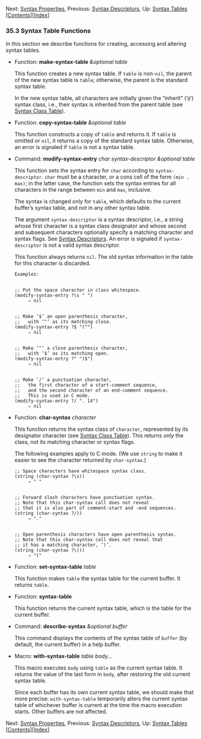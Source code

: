 <!-- This is the GNU Emacs Lisp Reference Manual
corresponding to Emacs version 27.2.

Copyright (C) 1990-1996, 1998-2021 Free Software Foundation,
Inc.

Permission is granted to copy, distribute and/or modify this document
under the terms of the GNU Free Documentation License, Version 1.3 or
any later version published by the Free Software Foundation; with the
Invariant Sections being "GNU General Public License," with the
Front-Cover Texts being "A GNU Manual," and with the Back-Cover
Texts as in (a) below.  A copy of the license is included in the
section entitled "GNU Free Documentation License."

(a) The FSF's Back-Cover Text is: "You have the freedom to copy and
modify this GNU manual.  Buying copies from the FSF supports it in
developing GNU and promoting software freedom." -->

<!-- Created by GNU Texinfo 6.7, http://www.gnu.org/software/texinfo/ -->

Next: [Syntax Properties](Syntax-Properties.html), Previous: [Syntax Descriptors](Syntax-Descriptors.html), Up: [Syntax Tables](Syntax-Tables.html)   \[[Contents](index.html#SEC_Contents "Table of contents")]\[[Index](Index.html "Index")]

### 35.3 Syntax Table Functions

In this section we describe functions for creating, accessing and altering syntax tables.

*   Function: **make-syntax-table** *\&optional table*

    This function creates a new syntax table. If `table` is non-`nil`, the parent of the new syntax table is `table`; otherwise, the parent is the standard syntax table.

    In the new syntax table, all characters are initially given the “inherit” (‘`@`’) syntax class, i.e., their syntax is inherited from the parent table (see [Syntax Class Table](Syntax-Class-Table.html)).

<!---->

*   Function: **copy-syntax-table** *\&optional table*

    This function constructs a copy of `table` and returns it. If `table` is omitted or `nil`, it returns a copy of the standard syntax table. Otherwise, an error is signaled if `table` is not a syntax table.

<!---->

*   Command: **modify-syntax-entry** *char syntax-descriptor \&optional table*

    This function sets the syntax entry for `char` according to `syntax-descriptor`. `char` must be a character, or a cons cell of the form `(min . max)`; in the latter case, the function sets the syntax entries for all characters in the range between `min` and `max`, inclusive.

    The syntax is changed only for `table`, which defaults to the current buffer’s syntax table, and not in any other syntax table.

    The argument `syntax-descriptor` is a syntax descriptor, i.e., a string whose first character is a syntax class designator and whose second and subsequent characters optionally specify a matching character and syntax flags. See [Syntax Descriptors](Syntax-Descriptors.html). An error is signaled if `syntax-descriptor` is not a valid syntax descriptor.

    This function always returns `nil`. The old syntax information in the table for this character is discarded.

        Examples:

    ```

    ;; Put the space character in class whitespace.
    (modify-syntax-entry ?\s " ")
         ⇒ nil
    ```

    ```
    ```

        ;; Make ‘$’ an open parenthesis character,
        ;;   with ‘^’ as its matching close.
        (modify-syntax-entry ?$ "(^")
             ⇒ nil

    ```
    ```

        ;; Make ‘^’ a close parenthesis character,
        ;;   with ‘$’ as its matching open.
        (modify-syntax-entry ?^ ")$")
             ⇒ nil

    ```
    ```

        ;; Make ‘/’ a punctuation character,
        ;;   the first character of a start-comment sequence,
        ;;   and the second character of an end-comment sequence.
        ;;   This is used in C mode.
        (modify-syntax-entry ?/ ". 14")
             ⇒ nil

<!---->

*   Function: **char-syntax** *character*

    This function returns the syntax class of `character`, represented by its designator character (see [Syntax Class Table](Syntax-Class-Table.html)). This returns *only* the class, not its matching character or syntax flags.

    The following examples apply to C mode. (We use `string` to make it easier to see the character returned by `char-syntax`.)

        ;; Space characters have whitespace syntax class.
        (string (char-syntax ?\s))
             ⇒ " "

    ```
    ```

        ;; Forward slash characters have punctuation syntax.
        ;; Note that this char-syntax call does not reveal
        ;; that it is also part of comment-start and -end sequences.
        (string (char-syntax ?/))
             ⇒ "."

    ```
    ```

        ;; Open parenthesis characters have open parenthesis syntax.
        ;; Note that this char-syntax call does not reveal that
        ;; it has a matching character, ‘)’.
        (string (char-syntax ?\())
             ⇒ "("

<!---->

*   Function: **set-syntax-table** *table*

    This function makes `table` the syntax table for the current buffer. It returns `table`.

<!---->

*   Function: **syntax-table**

    This function returns the current syntax table, which is the table for the current buffer.

<!---->

*   Command: **describe-syntax** *\&optional buffer*

    This command displays the contents of the syntax table of `buffer` (by default, the current buffer) in a help buffer.

<!---->

*   Macro: **with-syntax-table** *table body…*

    This macro executes `body` using `table` as the current syntax table. It returns the value of the last form in `body`, after restoring the old current syntax table.

    Since each buffer has its own current syntax table, we should make that more precise: `with-syntax-table` temporarily alters the current syntax table of whichever buffer is current at the time the macro execution starts. Other buffers are not affected.

Next: [Syntax Properties](Syntax-Properties.html), Previous: [Syntax Descriptors](Syntax-Descriptors.html), Up: [Syntax Tables](Syntax-Tables.html)   \[[Contents](index.html#SEC_Contents "Table of contents")]\[[Index](Index.html "Index")]

